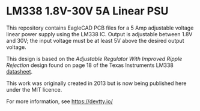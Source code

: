 # LM338 1.8V-30V 5A Linear PSU

This repository contains EagleCAD PCB files for a 5 Amp adjustable voltage linear power supply using the LM338 IC. Output is adjustable between 1.8V and 30V; the input voltage must be at least 5V above the desired output voltage.

This design is based on the _Adjustable Regulator With Improved Ripple Rejection_ design found on page 18 of the Texas Instruments LM338 [datasheet](http://www.ti.com/lit/ds/symlink/lm338.pdf).

This work was originally created in 2013 but is now being published here under the MIT licence.

For more information, see https://devtty.io/
